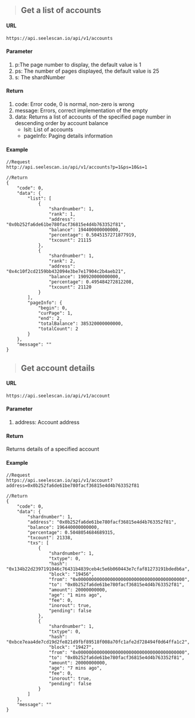 >## Get a list of accounts
#### URL
	https://api.seelescan.io/api/v1/accounts

#### Parameter 
1. p:The page number to display, the default value is 1
2. ps: The number of pages displayed, the default value is 25
3. s: The shardNumber 

#### Return
1. code: Error code, 0 is normal, non-zero is wrong
2. message: Errors, correct implementation of the empty
3. data: Returns a list of accounts of the specified page number in descending order by account balance
	- lsit: List of accounts
	- pageInfo: Paging details information

#### Example
	//Request
	http://api.seelescan.io/api/v1/accounts?p=1&ps=10&s=1
	
	//Return
	{
		"code": 0, 
		"data": {
			"list": [
				{
					"shardnumber": 1, 
					"rank": 1, 
					"address": "0x0b252fa6de61be780facf36815e4d4b763352f81", 
					"balance": 194400000000000, 
					"percentage": 0.5045157271877919, 
					"txcount": 21115
				}, 
				{
					"shardnumber": 1, 
					"rank": 2, 
					"address": "0x4c10f2cd2159bb432094e3be7e17904c2b4aeb21", 
					"balance": 190920000000000, 
					"percentage": 0.495484272812208, 
					"txcount": 21120
				}
			], 
			"pageInfo": {
				"begin": 0, 
				"curPage": 1, 
				"end": 2, 
				"totalBalance": 385320000000000, 
				"totalCount": 2
			}
		}, 
		"message": ""
	}

>## Get account details
#### URL
	https://api.seelescan.io/api/v1/account

#### Parameter 
1. address: Account address

#### Return
Returns details of a specified account

#### Example
	//Request
	https://api.seelescan.io/api/v1/account?address=0x0b252fa6de61be780facf36815e4d4b763352f81
	
	//Return
	{
		"code": 0, 
		"data": {
			"shardnumber": 1, 
			"address": "0x0b252fa6de61be780facf36815e4d4b763352f81", 
			"balance": 196440000000000, 
			"percentage": 0.5048054684689315, 
			"txcount": 21338, 
			"txs": [
				{
					"shardnumber": 1, 
					"txtype": 0, 
					"hash": "0x134b22d2397191046c76431b4839ceb4c5e6b060443e7cfaf81273191bdedb6a", 
					"block": "19456", 
					"from": "0x0000000000000000000000000000000000000000", 
					"to": "0x0b252fa6de61be780facf36815e4d4b763352f81", 
					"amount": 20000000000, 
					"age": "1 mins ago", 
					"fee": 0, 
					"inorout": true, 
					"pending": false
				}, 
				{
					"shardnumber": 1, 
					"txtype": 0, 
					"hash": "0xbce7eaa4de7cd19d2fe821d9fbf89518f008a70fc1afe2d728494f0d64ffa1c2", 
					"block": "19427", 
					"from": "0x0000000000000000000000000000000000000000", 
					"to": "0x0b252fa6de61be780facf36815e4d4b763352f81", 
					"amount": 20000000000, 
					"age": "7 mins ago", 
					"fee": 0, 
					"inorout": true, 
					"pending": false
				}
			]
		}, 
		"message": ""
	}